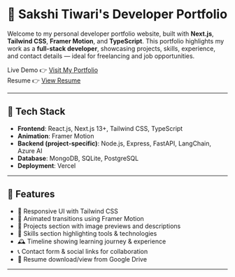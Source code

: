 # 💼 Sakshi Tiwari's Developer Portfolio

Welcome to my personal developer portfolio website, built with **Next.js**, **Tailwind CSS**, **Framer Motion**, and **TypeScript**. This portfolio highlights my work as a **full-stack developer**, showcasing projects, skills, experience, and contact details — ideal for freelancing and job opportunities.

Live Demo 👉 [Visit My Portfolio](https://sakshi-portfolio.vercel.app/)  
Resume 👉 [View Resume](https://drive.google.com/file/d/1bc6Bt2hOD7CdB6Pr0D2qYXMveZLJzxEy/view?usp=drive_link)

---

## 🚀 Tech Stack

- **Frontend**: React.js, Next.js 13+, Tailwind CSS, TypeScript
- **Animation**: Framer Motion
- **Backend (project-specific)**: Node.js, Express, FastAPI, LangChain, Azure AI
- **Database**: MongoDB, SQLite, PostgreSQL
- **Deployment**: Vercel

---

## 📁 Features

- 🎨 Responsive UI with Tailwind CSS
- 🧠 Animated transitions using Framer Motion
- 💼 Projects section with image previews and descriptions
- 🧰 Skills section highlighting tools & technologies
- 🕰️ Timeline showing learning journey & experience
- 📞 Contact form & social links for collaboration
- 📄 Resume download/view from Google Drive

---
